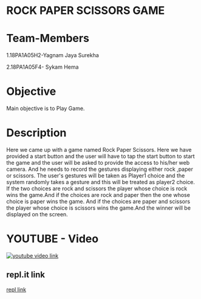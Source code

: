 
# ROCK PAPER SCISSORS GAME

# Team-Members
1.18PA1A05H2-Yagnam Jaya Surekha

2.18PA1A05F4- Sykam Hema

# Objective 
  Main objective is to Play Game.  
  
# Description
 Here we came up with a game named Rock Paper Scissors. Here we have provided a start button and the user will have to tap the start button to start the game and the user will be asked to provide the access to his/her web camera. And he needs to record the gestures displaying either rock ,paper or scissors. The user's gestures will be taken as Player1 choice and the system randomly takes a gesture and this will be treated as player2 choice. If the two choices are rock and scissors the player whose choice is rock wins the game.And if the choices are rock and paper then the one whose choice is paper wins the game. And if the choices are paper and scissors the player whose choice is scissors wins the game.And the winner will be displayed on the screen.
 
# YOUTUBE - Video
[![youtube video link](https://img.youtube.com/vi/_I8C1TJRO_M/0.jpg)](https://www.youtube.com/watch?v=_I8C1TJRO_M)

## repl.it link
[repl link](https://FamiliarScratchyKeyboard.yagnamjaya.repl.co)
